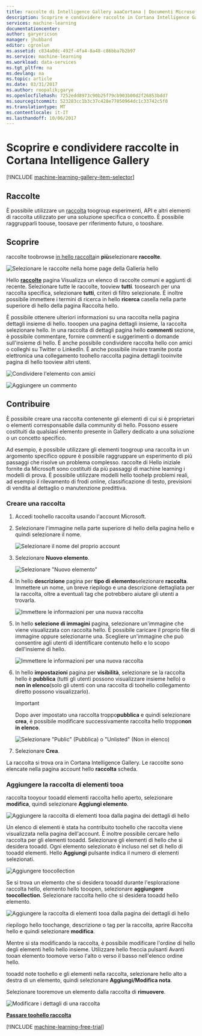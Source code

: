 ```yaml
---
title: raccolte di Intelligence Gallery aaaCortana | Documenti Microsoft
description: Scoprire e condividere raccolte in Cortana Intelligence Gallery.
services: machine-learning
documentationcenter: 
author: garyericson
manager: jhubbard
editor: cgronlun
ms.assetid: c834a0dc-492f-4fa4-8a48-c86bba7b2b97
ms.service: machine-learning
ms.workload: data-services
ms.tgt_pltfrm: na
ms.devlang: na
ms.topic: article
ms.date: 03/31/2017
ms.author: roopalik;garye
ms.openlocfilehash: 7252edd8973c90b25f79cb903b00d2f26853bdd7
ms.sourcegitcommit: 523283cc1b3c37c428e77850964dc1c33742c5f0
ms.translationtype: MT
ms.contentlocale: it-IT
ms.lasthandoff: 10/06/2017
---
```

# <a name="discover-and-share-collections-in-cortana-intelligence-gallery"></a>Scoprire e condividere raccolte in Cortana Intelligence Gallery
[!INCLUDE [machine-learning-gallery-item-selector](../../includes/machine-learning-gallery-item-selector.md)]

## <a name="collections"></a>Raccolte
È possibile utilizzare un [raccolta](https://gallery.cortanaintelligence.com/collections) toogroup esperimenti, API e altri elementi di raccolta utilizzato per una soluzione specifica o concetto. È possibile raggrupparli toouse, toosave per riferimento futuro, o tooshare.

## <a name="discover"></a>Scoprire
raccolte toobrowse [in hello raccolta](http://gallery.cortanaintelligence.com)in **più**selezionare **raccolte**.

![Selezionare le raccolte nella home page della Galleria hello](media/machine-learning-gallery-collections/select-collections-in-gallery.png)

Hello  **[raccolte](https://gallery.cortanaintelligence.com/collections)**  pagina Visualizza un elenco di raccolte comuni e aggiunti di recente. Selezionare tutte le raccolte, tooview **tutti**. toosearch per una raccolta specifica, selezionare **tutti**, criteri di filtro selezionate. È inoltre possibile immettere i termini di ricerca in hello **ricerca** casella nella parte superiore di hello della pagina Raccolta hello.

È possibile ottenere ulteriori informazioni su una raccolta nella pagina dettagli insieme di hello. tooopen una pagina dettagli insieme, la raccolta selezionare hello. In una raccolta di dettagli pagina hello **commenti** sezione, è possibile commentare, fornire commenti e suggerimenti o domande sull'insieme di hello. È anche possibile condividere raccolta hello con amici o colleghi su Twitter o LinkedIn. È anche possibile inviare tramite posta elettronica una collegamento toohello raccolta pagina dettagli tooinvite pagina di hello tooview altri utenti.

![Condividere l'elemento con amici](media/machine-learning-gallery-how-to-use-contribute-publish/share-links.png)

![Aggiungere un commento](media/machine-learning-gallery-how-to-use-contribute-publish/comments.png)

## <a name="contribute"></a>Contribuire
È possibile creare una raccolta contenente gli elementi di cui si è proprietari o elementi corresponsabile dalla community di hello. Possono essere costituiti da qualsiasi elemento presente in Gallery dedicato a una soluzione o un concetto specifico.

Ad esempio, è possibile utilizzare gli elementi toogroup una raccolta in un argomento specifico oppure è possibile raggruppare un esperimento di più passaggi che risolve un problema complesso. raccolte di Hello iniziale fornite da Microsoft sono costituiti da più passaggi di machine learning i modelli di prova. È possibile utilizzare modelli hello toohelp problemi reali, ad esempio il rilevamento di frodi online, classificazione di testo, previsioni di vendita al dettaglio o manutenzione predittiva.

### <a name="create-a-collection"></a>Creare una raccolta

1. Accedi toohello raccolta usando l'account Microsoft.

2.  Selezionare l'immagine nella parte superiore di hello della pagina hello e quindi selezionare il nome.
  
    ![Selezionare il nome del proprio account](media/machine-learning-gallery-collections/click-account-name.png)

3. Selezionare **Nuovo elemento**.
   
    ![Selezionare "Nuovo elemento"](media/machine-learning-gallery-collections/click-new-item.png)
4. In hello **descrizione** pagina per **tipo di elemento**selezionare **raccolta**. Immettere un nome, un breve riepilogo e una descrizione dettagliata per la raccolta, oltre a eventuali tag che potrebbero aiutare gli utenti a trovarla.
   
    ![Immettere le informazioni per una nuova raccolta](media/machine-learning-gallery-collections/create-collection-page-1.png)
5. In hello **selezione di immagini** pagina, selezionare un'immagine che viene visualizzata con raccolta hello. È possibile caricare il proprio file di immagine oppure selezionarne una. Scegliere un'immagine che può consentire agli utenti di identificare contenuto hello e lo scopo dell'insieme di hello.
   
    ![Immettere le informazioni per una nuova raccolta](media/machine-learning-gallery-collections/create-collection-page-2.png)
6. In hello **impostazioni** pagina per **visibilità**, selezionare se la raccolta hello è **pubblica** (tutti gli utenti possono visualizzare insieme hello) o **non in elenco**(solo gli utenti con una raccolta di toohello collegamento diretto possono visualizzarlo).
   
   > [!IMPORTANT]
   > Dopo aver impostato una raccolta troppo**pubblica** e quindi selezionare **crea**, è possibile modificare successivamente raccolta hello troppo**non in elenco**.
   > 
   > 
   
    ![Selezionare "Public" (Pubblica) o "Unlisted" (Non in elenco)](media/machine-learning-gallery-collections/create-collection-page-3.png)
7. Selezionare **Crea**.

La raccolta si trova ora in Cortana Intelligence Gallery. Le raccolte sono elencate nella pagina account hello **raccolta** scheda.

### <a name="add-items-tooa-collection"></a>Aggiungere la raccolta di elementi tooa
raccolta tooyour tooadd elementi raccolta hello aperto, selezionare **modifica**, quindi selezionare **Aggiungi elemento**.

![Aggiungere la raccolta di elementi tooa dalla pagina dei dettagli di hello](media/machine-learning-gallery-collections/add-to-collection-from-details-page.png)

Un elenco di elementi è stata ha contribuito toohello che raccolta viene visualizzata nella pagina dell'account. È inoltre possibile cercare hello raccolta per gli elementi tooadd. Selezionare gli elementi di hello che si desidera tooadd. Ogni elemento selezionato è incluso nel set di hello di tooadd elementi. Hello **Aggiungi** pulsante indica il numero di elementi selezionati.

![Aggiungere toocollection](media/machine-learning-gallery-collections/add-to-collection.png)

Se si trova un elemento che si desidera tooadd durante l'esplorazione raccolta hello, elemento hello tooopen, selezionare **aggiungere toocollection**. Selezionare raccolta hello che si desidera tooadd hello elemento.

![Aggiungere la raccolta di elementi tooa dalla pagina dei dettagli di hello](media/machine-learning-gallery-collections/add-to-collection-from-item-details.png)

riepilogo hello toochange, descrizione o tag per la raccolta, aprire Raccolta hello e quindi selezionare **modifica**. 

Mentre si sta modificando la raccolta, è possibile modificare l'ordine di hello degli elementi hello hello insieme. Utilizzare hello freccia pulsanti Avanti tooan elemento toomove verso l'alto o verso il basso nell'elenco ordine hello. 

tooadd note toohello e gli elementi nella raccolta, selezionare hello alto a destra di un elemento, quindi selezionare **Aggiungi/Modifica nota**. 

Selezionare tooremove un elemento dalla raccolta di **rimuovere**.

![Modificare i dettagli di una raccolta](media/machine-learning-gallery-collections/change-collection-details.png)

**[Passare toohello raccolta](http://gallery.cortanaintelligence.com)**

[!INCLUDE [machine-learning-free-trial](../../includes/machine-learning-free-trial.md)]
